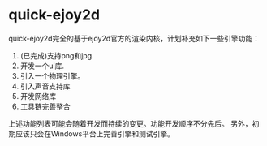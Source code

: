 quick-ejoy2d
============
quick-ejoy2d完全的基于ejoy2d官方的渲染内核，计划补充如下一些引擎功能：

1. (已完成)支持png和jpg.
2. 开发一个ui库.
3. 引入一个物理引擎。
4. 引入声音支持库
5. 开发网络库
6. 工具链完善整合

上述功能列表可能会随着开发而持续的变更。功能开发顺序不分先后。
另外，初期应该只会在Windows平台上完善引擎和测试引擎。
